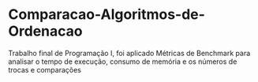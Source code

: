# Comparacao-Algoritmos-de-Ordenacao
Trabalho final de Programação I, foi aplicado Métricas de Benchmark para analisar o tempo de execução, consumo de memória e os números de trocas e comparações
